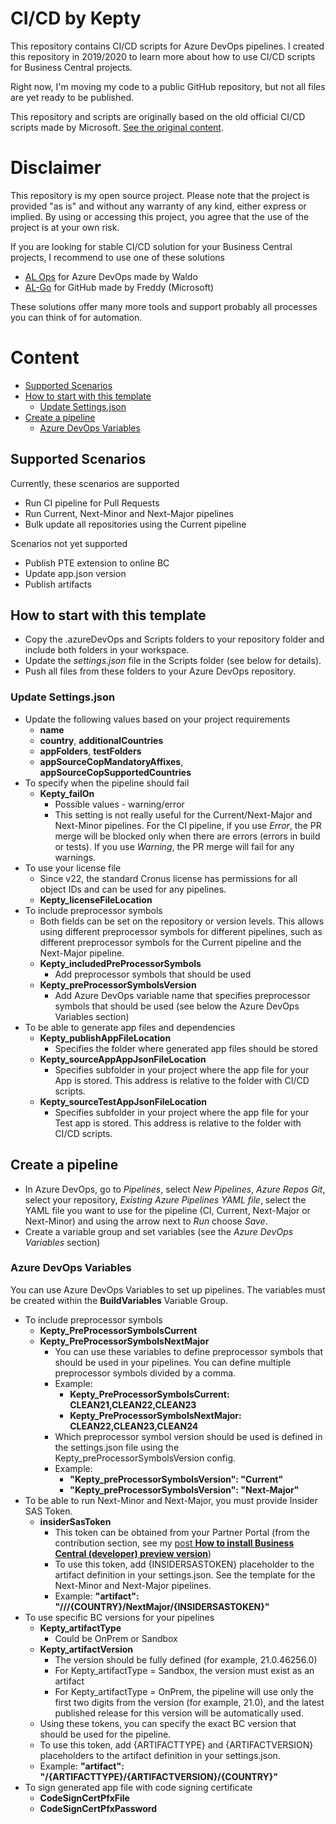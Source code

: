 # CI/CD by Kepty

This repository contains CI/CD scripts for Azure DevOps pipelines. I created this repository in 2019/2020 to learn more about how to use CI/CD scripts for Business Central projects.

Right now, I'm moving my code to a public GitHub repository, but not all files are yet ready to be published.

This repository and scripts are originally based on the old official CI/CD scripts made by Microsoft. [See the original content](https://github.com/microsoft/AL-Go/blob/main/Scenarios/old/CI_CD_Workshop.md#workshop-repositories).

# Disclaimer

This repository is my open source project. Please note that the project is provided "as is" and without any warranty of any kind, either express or implied. By using or accessing this project, you agree that the use of the project is at your own risk.

If you are looking for stable CI/CD solution for your Business Central projects, I recommend to use one of these solutions

- [AL Ops](https://marketplace.visualstudio.com/items?itemName=Hodor.hodor-alops) for Azure DevOps made by Waldo
- [AL-Go](https://learn.microsoft.com/en-us/dynamics365/business-central/dev-itpro/al-go/algo-overview) for GitHub made by Freddy (Microsoft)

These solutions offer many more tools and support probably all processes you can think of for automation.

# Content

- [Supported Scenarios](#supported-scenarios)
- [How to start with this template](#how-to-start-with-this-template)
    - [Update Settings.json](#update-settingsjson)
- [Create a pipeline](#create-a-pipeline)
    - [Azure DevOps Variables](#azure-devops-variables)

## Supported Scenarios

Currently, these scenarios are supported
- Run CI pipeline for Pull Requests
- Run Current, Next-Minor and Next-Major pipelines 
- Bulk update all repositories using the Current pipeline

Scenarios not yet supported
- Publish PTE extension to online BC
- Update app.json version
- Publish artifacts

## How to start with this template

- Copy the .azureDevOps and Scripts folders to your repository folder and include both folders in your workspace.
- Update the *settings.json* file in the Scripts folder (see below for details).
- Push all files from these folders to your Azure DevOps repository.

### Update Settings.json

- Update the following values based on your project requirements
    - **name**
    - **country**, **additionalCountries**
    - **appFolders**, **testFolders**
    - **appSourceCopMandatoryAffixes**, **appSourceCopSupportedCountries**
- To specify when the pipeline should fail
    - **Kepty_failOn**
        - Possible values - warning/error
        - This setting is not really useful for the Current/Next-Major and Next-Minor pipelines. For the CI pipeline, if you use *Error*, the PR merge will be blocked only when there are errors (errors in build or tests). If you use *Warning*, the PR merge will fail for any warnings.
- To use your license file
    - Since v22, the standard Cronus license has permissions for all object IDs and can be used for any pipelines.
    - **Kepty_licenseFileLocation**
- To include preprocessor symbols
    - Both fields can be set on the repository or version levels. This allows using different preprocessor symbols for different pipelines, such as different preprocessor symbols for the Current pipeline and the Next-Major pipeline.
    - **Kepty_includedPreProcessorSymbols**
        - Add preprocessor symbols that should be used
    - **Kepty_preProcessorSymbolsVersion**
        - Add Azure DevOps variable name that specifies preprocessor symbols that should be used (see below the Azure DevOps Variables section)
- To be able to generate app files and dependencies
    - **Kepty_publishAppFileLocation**
        - Specifies the folder where generated app files should be stored
    - **Kepty_sourceAppAppJsonFileLocation**
        - Specifies subfolder in your project where the app file for your App is stored. This address is relative to the folder with CI/CD scripts.
    - **Kepty_sourceTestAppJsonFileLocation**
        - Specifies subfolder in your project where the app file for your Test app is stored. This address is relative to the folder with CI/CD scripts.

## Create a pipeline

- In Azure DevOps, go to *Pipelines*, select *New Pipelines*, *Azure Repos Git*, select your repository, *Existing Azure Pipelines YAML file*, select the YAML file you want to use for the pipeline (CI, Current, Next-Major or Next-Minor) and using the arrow next to *Run* choose *Save*.
- Create a variable group and set variables (see the *Azure DevOps Variables* section)

### Azure DevOps Variables

You can use Azure DevOps Variables to set up pipelines. The variables must be created within the **BuildVariables** Variable Group.

- To include preprocessor symbols
    - **Kepty_PreProcessorSymbolsCurrent**
    - **Kepty_PreProcessorSymbolsNextMajor**
        - You can use these variables to define preprocessor symbols that should be used in your pipelines. You can define multiple preprocessor symbols divided by a comma.
        - Example: 
            - **Kepty_PreProcessorSymbolsCurrent: CLEAN21,CLEAN22,CLEAN23**
            - **Kepty_PreProcessorSymbolsNextMajor: CLEAN22,CLEAN23,CLEAN24**
        - Which preprocessor symbol version should be used is defined in the settings.json file using the Kepty_preProcessorSymbolsVersion config.
        - Example:
            - **"Kepty_preProcessorSymbolsVersion": "Current"**
            - **"Kepty_preProcessorSymbolsVersion": "Next-Major"**
- To be able to run Next-Minor and Next-Major, you must provide Insider SAS Token.
    - **insiderSasToken**
        - This token can be obtained from your Partner Portal (from the contribution section, see my [post **How to install Business Central (developer) preview version**](https://kepty.cz/2021/06/18/how-to-install-business-central-developer-preview-version/))
        - To use this token, add {INSIDERSASTOKEN} placeholder to the artifact definition in your settings.json. See the template for the Next-Minor and Next-Major pipelines.
        - Example: **"artifact": "///{COUNTRY}/NextMajor/{INSIDERSASTOKEN}"**
- To use specific BC versions for your pipelines
    - **Kepty_artifactType**
        - Could be OnPrem or Sandbox
    - **Kepty_artifactVersion**
        - The version should be fully defined (for example, 21.0.46256.0)
        - For Kepty_artifactType = Sandbox, the version must exist as an artifact
        - For Kepty_artifactType = OnPrem, the pipeline will use only the first two digits from the version (for example, 21.0), and the latest published release for this version will be automatically used.
    - Using these tokens, you can specify the exact BC version that should be used for the pipeline.
    - To use this token, add {ARTIFACTTYPE} and {ARTIFACTVERSION} placeholders to the artifact definition in your settings.json.
    - Example: **"artifact": "/{ARTIFACTTYPE}/{ARTIFACTVERSION}/{COUNTRY}"**
- To sign generated app file with code signing certificate
    - **CodeSignCertPfxFile**
    - **CodeSignCertPfxPassword**
